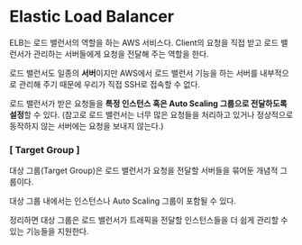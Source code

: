 # **Elastic Load Balancer**
ELB는 로드 밸런서의 역할을 하는 AWS 서비스다. Client의 요청을 직접 받고 로드 밸런서가 관리하는 서버들에게 요청을 전달해 주는 역할을 한다.

로드 밸런서도 일종의 **서버**이지만 AWS에서 로드 밸런서 기능을 하는 서버를  내부적으로 관리해 주기 때문에 우리가 직접 SSH로 접속할 수 없다.

로드 밸런서가 받은 요청들을 **특정 인스턴스 혹은 Auto Scaling 그룹으로 전달하도록 설정**할 수 있다. (참고로 로드 밸런서는 너무 많은 요청들을 처리하고 있거나 정상적으로 동작하지 않는 서버에는 요청을 보내지 않는다.)

### [ Target Group ]

대상 그룹(Target Group)은 로드 밸런서가 요청을 전달할 서버들을 묶어둔 개념적 그룹이다.

대상 그룹 내에서는 인스턴스나 Auto Scaling 그룹이 포함될 수 있다.

정리하면 대상 그룹은 로드 밸런서가 트래픽을 전달할 인스턴스들을 더 쉽게 관리할 수 있는 기능들을 지원한다.